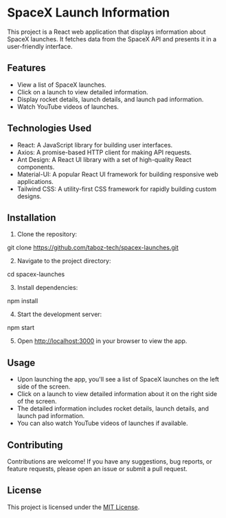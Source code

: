 # SpaceX Launch Information

This project is a React web application that displays information about SpaceX launches. It fetches data from the SpaceX API and presents it in a user-friendly interface.

## Features

- View a list of SpaceX launches.
- Click on a launch to view detailed information.
- Display rocket details, launch details, and launch pad information.
- Watch YouTube videos of launches.

## Technologies Used

- React: A JavaScript library for building user interfaces.
- Axios: A promise-based HTTP client for making API requests.
- Ant Design: A React UI library with a set of high-quality React components.
- Material-UI: A popular React UI framework for building responsive web applications.
- Tailwind CSS: A utility-first CSS framework for rapidly building custom designs.

## Installation

1. Clone the repository:

git clone https://github.com/taboz-tech/spacex-launches.git


2. Navigate to the project directory:

cd spacex-launches


3. Install dependencies:

npm install

4. Start the development server:

npm start

5. Open [http://localhost:3000](http://localhost:3000) in your browser to view the app.

## Usage

- Upon launching the app, you'll see a list of SpaceX launches on the left side of the screen.
- Click on a launch to view detailed information about it on the right side of the screen.
- The detailed information includes rocket details, launch details, and launch pad information.
- You can also watch YouTube videos of launches if available.

## Contributing

Contributions are welcome! If you have any suggestions, bug reports, or feature requests, please open an issue or submit a pull request.

## License

This project is licensed under the [MIT License](LICENSE).
